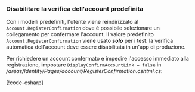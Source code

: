 <a name="ddav"></a>
### <a name="disable-default-account-verification"></a>Disabilitare la verifica dell'account predefinita

Con i modelli predefiniti, l'utente viene reindirizzato al `Account.RegisterConfirmation` dove è possibile selezionare un collegamento per confermare l'account. Il valore predefinito `Account.RegisterConfirmation` viene usato ***solo*** per i test. la verifica automatica dell'account deve essere disabilitata in un'app di produzione.

Per richiedere un account confermato e impedire l'accesso immediato alla registrazione, impostare `DisplayConfirmAccountLink = false` in */areas/Identity/Pages/account/RegisterConfirmation.cshtml.cs*:

[!code-csharp[](~/security/authentication/identity/sample/WebApp3/Areas/Identity/Pages/Account/RegisterConfirmation.cshtml.cs?name=snippet&highlight=34)]